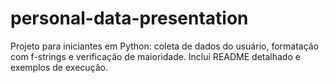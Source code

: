 # personal-data-presentation
Projeto para iniciantes em Python: coleta de dados do usuário, formatação com f-strings e verificação de maioridade. Inclui README detalhado e exemplos de execução.

